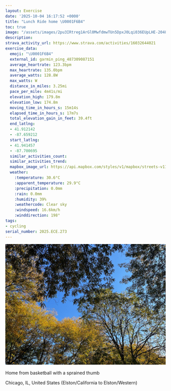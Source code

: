 ```yaml
---
layout: Exercise
date: '2025-10-04 16:17:52 +0000'
title: "Lunch Ride home \U0001F6B4"
toc: true
image: "/assets/images/2pu3IRtreg1ArGl0MwfdmwTUn5DpxJ0Lqi036EUpLHE-2048x1536.jpg.jpeg"
description:
strava_activity_url: https://www.strava.com/activities/16032644021
exercise_data:
  emoji: "\U0001F6B4"
  external_id: garmin_ping_487309087151
  average_heartrate: 123.3bpm
  max_heartrate: 135.0bpm
  average_watts: 128.8W
  max_watts: W
  distance_in_miles: 3.25mi
  pace_per_mile: 4m41s/mi
  elevation_high: 179.8m
  elevation_low: 174.8m
  moving_time_in_hours_s: 15m14s
  elapsed_time_in_hours_s: 17m7s
  total_elevation_gain_in_feet: 39.4ft
  end_latlng:
  - 41.912142
  - -87.659212
  start_latlng:
  - 41.941457
  - -87.700695
  similar_activities_count:
  similar_activities_trend:
  mapbox_image_url: https://api.mapbox.com/styles/v1/mapbox/streets-v11/static/path-5+787af2-1.0(an~~FxygvOjCgENIdBiChD%7DFzCyEvAkCpFqIJY~HkM%60BsCnCgErBiDr%40cAf%40eAv%40mAlCqEvBcDhAmB%60MmS%7CA%7BB%7CF%7BJZw%40DWBu%40I%7BH%40%7BADa%40J%5BNUPQ%5CQREf%40Af%40EtCEbAETIz%40o%40%7CHsMf%40s%40NO~LmSdAqAb%40s%40P_%40%3FEz%40iA%7C%40s%40%7C%40q%40xGmE~AkAlCgBpCqB%7CB%7DADOCOKMSa%40e%40sAuAqEAYJUtA%7D%40NODUCu%40JS),pin-s-s+e5b22e(-87.69965,41.94033),pin-s-f+89ae00(-87.66147999999998,41.91387000000004)/auto/800x800?access_token=pk.eyJ1Ijoiam9zaGJlY2ttYW4iLCJhIjoiY205eWR2aDd1MWZ6djJrbXc4a3M0bWZleiJ9.XiG9OWkNcZk2QzjJbxLB4A
  weather:
    :temperature: 30.6°C
    :apparent_temperature: 29.9°C
    :precipitation: 0.0mm
    :rain: 0.0mm
    :humidity: 39%
    :weathercode: Clear sky
    :windspeed: 16.6km/h
    :winddirection: 198°
tags:
- cycling
serial_number: 2025.ECE.273
---
```

![Lunch Ride home](/assets/images/2pu3IRtreg1ArGl0MwfdmwTUn5DpxJ0Lqi036EUpLHE-2048x1536.jpg.jpeg)

Home from basketball with a sprained thumb

Chicago, IL, United States (Elston/California to Elston/Western)
